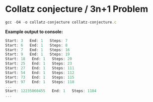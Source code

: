 # Collatz conjecture / 3n+1 Problem

```js
gcc -O4 -o collatz-conjecture collatz-conjecture.c
```

**Example output to console:**

```js
Start: 3   End: 1   Steps: 7
Start: 6   End: 1   Steps: 8
Start: 7   End: 1   Steps: 16
Start: 9   End: 1   Steps: 19
Start: 18   End: 1   Steps: 20
Start: 25   End: 1   Steps: 23
Start: 27   End: 1   Steps: 111
Start: 54   End: 1   Steps: 112
Start: 73   End: 1   Steps: 115
Start: 97   End: 1   Steps: 118
...
Start: 12235060455   End: 1   Steps: 1184
...
```
